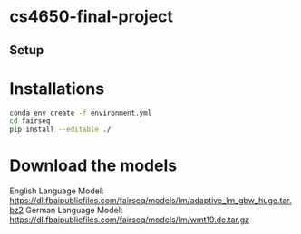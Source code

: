 # cs4650-final-project
## Setup
# Installations
```bash
conda env create -f environment.yml
cd fairseq
pip install --editable ./
```
# Download the models
English Language Model: https://dl.fbaipublicfiles.com/fairseq/models/lm/adaptive_lm_gbw_huge.tar.bz2
German Language Model: https://dl.fbaipublicfiles.com/fairseq/models/lm/wmt19.de.tar.gz
